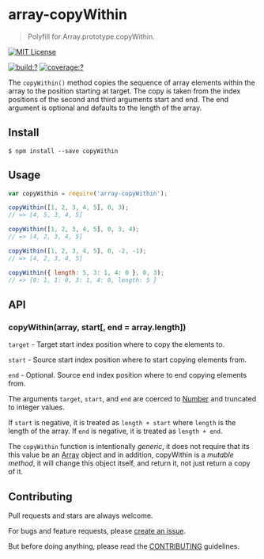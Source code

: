 # array-copyWithin

> Polyfill for Array.prototype.copyWithin.



[![MIT License](https://img.shields.io/badge/license-MIT_License-green.svg?style=flat-square)](https://github.com/gearcase/array-copyWithin/blob/master/LICENSE)

[![build:?](https://img.shields.io/travis/gearcase/array-copyWithin/master.svg?style=flat-square)](https://travis-ci.org/gearcase/array-copyWithin)
[![coverage:?](https://img.shields.io/coveralls/gearcase/array-copyWithin/master.svg?style=flat-square)](https://coveralls.io/github/gearcase/array-copyWithin)

The `copyWithin()` method copies the sequence of array elements within the array to the position starting at target. The copy is taken from the index positions of the second and third arguments start and end. The end argument is optional and defaults to the length of the array.



## Install

```
$ npm install --save copyWithin
```


## Usage

```js
var copyWithin = require('array-copyWithin');

copyWithin([1, 2, 3, 4, 5], 0, 3);
// => [4, 5, 3, 4, 5]

copyWithin([1, 2, 3, 4, 5], 0, 3, 4);
// => [4, 2, 3, 4, 5]

copyWithin([1, 2, 3, 4, 5], 0, -2, -1);
// => [4, 2, 3, 4, 5]

copyWithin({ length: 5, 3: 1, 4: 0 }, 0, 3);
// => {0: 1, 1: 0, 3: 1, 4: 0, length: 5 }
```


## API

### copyWithin(array, start[, end = array.length])

`target` - Target start index position where to copy the elements to.

`start` - Source start index position where to start copying elements from.

`end` - Optional. Source end index position where to end copying elements from.

The arguments `target`, `start`, and `end` are coerced to [Number](https://developer.mozilla.org/en-US/docs/Web/JavaScript/Reference/Global_Objects/Number) and truncated to integer values.

If `start` is negative, it is treated as `length + start` where `length` is the length of the array. If `end` is negative, it is treated as `length + end`.

The `copyWithin` function is intentionally *generic*, it does not require that its this value be an [Array](https://developer.mozilla.org/en-US/docs/Web/JavaScript/Reference/Global_Objects/Array) object and in addition, copyWithin is a *mutable method*, it will change this object itself, and return it, not just return a copy of it.



## Contributing
 
Pull requests and stars are always welcome. 

For bugs and feature requests, please [create an issue](https://github.com/gearcase/array-copyWithin/issues).
   
But before doing anything, please read the [CONTRIBUTING](https://github.com/tunnckocore/starts-with/blob/master/CONTRIBUTING.md) guidelines.
